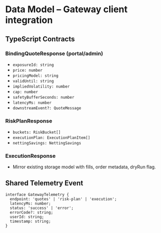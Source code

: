 # Data Model – Gateway client integration

## TypeScript Contracts

### BindingQuoteResponse (portal/admin)
- `exposureId: string`
- `price: number`
- `pricingModel: string`
- `validUntil: string`
- `impliedVolatility: number`
- `cap: number`
- `safetyBufferSeconds: number`
- `latencyMs: number`
- `downstreamEvent?: QuoteMessage`

### RiskPlanResponse
- `buckets: RiskBucket[]`
- `executionPlan: ExecutionPlanItem[]`
- `nettingSavings: NettingSavings`

### ExecutionResponse
- Mirror existing storage model with fills, order metadata, dryRun flag.

## Shared Telemetry Event
```
interface GatewayTelemetry {
  endpoint: 'quotes' | 'risk-plan' | 'execution';
  latencyMs: number;
  status: 'success' | 'error';
  errorCode?: string;
  userId: string;
  timestamp: string;
}
```
